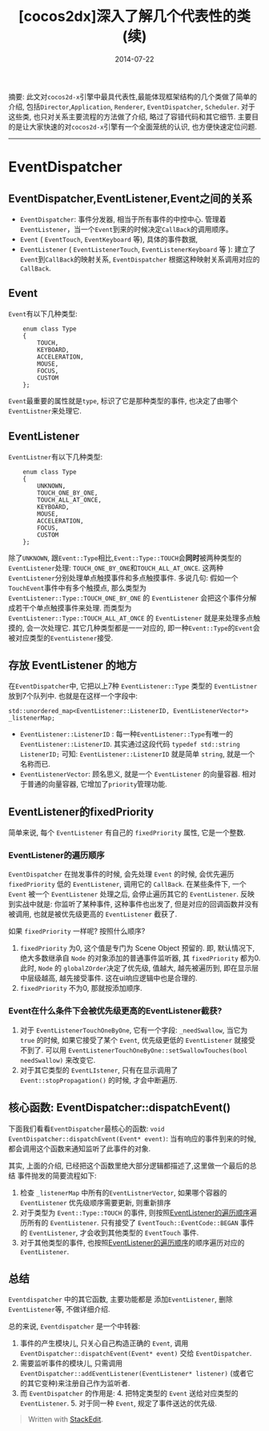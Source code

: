 ﻿---
title: "[cocos2dx]深入了解几个代表性的类 (续)"
date: 2014-07-22
tags: 
- cocos2dx
- EventDispatcher
- Event
- EventListener
- fixedPriority
categories: 
- 技术
---


摘要: 此文对`cocos2d-x`引擎中最具代表性,最能体现框架结构的几个类做了简单的介绍, 包括`Director`,`Application`, `Renderer`, `EventDispatcher`, `Scheduler`. 对于这些类, 也只对关系主要流程的方法做了介绍, 略过了容错代码和其它细节. 主要目的是让大家快速的对`cocos2d-x`引擎有一个全面笼统的认识, 也方便快速定位问题.


---

# EventDispatcher

## EventDispatcher,EventListener,Event之间的关系

* `EventDispatcher`: 事件分发器, 相当于所有事件的中控中心. 管理着`EventListener`，当一个`Event`到来的时候决定`CallBack`的调用顺序。
* `Event` ( `EventTouch`, `EventKeyboard` 等), 具体的事件数据, 
* `EventListener` ( `EventListenerTouch`, `EventListenerKeyboard` 等 ): 建立了`Event`到`CallBack`的映射关系, `EventDispatcher` 根据这种映射关系调用对应的 `CallBack`.


## Event

`Event`有以下几种类型:

```
    enum class Type
    {
        TOUCH,
        KEYBOARD,
        ACCELERATION,
        MOUSE,
        FOCUS,
        CUSTOM
    };
```
`Event`最重要的属性就是`type`, 标识了它是那种类型的事件, 也决定了由哪个`EventListner`来处理它.


## EventListener
`EventListner`有以下几种类型:
```
    enum class Type
    {
        UNKNOWN,
        TOUCH_ONE_BY_ONE,
        TOUCH_ALL_AT_ONCE,
        KEYBOARD,
        MOUSE,
        ACCELERATION,
        FOCUS,
        CUSTOM
    };
```
除了`UNKNOWN`, 跟`Event::Type`相比,`Event::Type::TOUCH`会**同时**被两种类型的`EventListener`处理: `TOUCH_ONE_BY_ONE`和`TOUCH_ALL_AT_ONCE`. 这两种`EventListener`分别处理单点触摸事件和多点触摸事件. 多说几句: 假如一个`TouchEvent`事件中有多个触摸点, 那么类型为 `EventListener::Type::TOUCH_ONE_BY_ONE` 的 `EventListener` 会把这个事件分解成若干个单点触摸事件来处理. 而类型为 `EventListener::Type::TOUCH_ALL_AT_ONCE` 的 `EventListener` 就是来处理多点触摸的, 会一次处理它.
其它几种类型都是一一对应的, 即一种`Event::Type`的`Event`会被对应类型的`EventListener`接受.

## 存放 EventListener 的地方

在`EventDispatcher`中, 它把以上7种 `EventListener::Type` 类型的 `EventListner` 放到7个队列中. 也就是在这样一个字段中:

```
std::unordered_map<EventListener::ListenerID, EventListenerVector*> _listenerMap;
```
* `EventListener::ListenerID` : 每一种`EventListener::Type`有唯一的 `EventListener::ListenerID`. 其实通过这段代码 `typedef std::string ListenerID;` 可知: `EventListener::ListenerID` 就是简单 `string`, 就是一个名称而已.
* `EventListenerVector`: 顾名思义, 就是一个 `EventListener` 的向量容器. 相对于普通的向量容器, 它增加了`priority`管理功能. 

## EventListener的fixedPriority
简单来说, 每个 `EventListener` 有自己的 `fixedPriority` 属性, 它是一个整数. 

### EventListener的遍历顺序<a name="priority_of_event_listener"></a>
`EventDispatcher` 在抛发事件的时候, 会先处理 `Event` 的时候, 会优先遍历 `fixedPriority` 低的 `EventListener`, 调用它的 `CallBack`. 在某些条件下, 一个 `Event` 被一个 `EventListener` 处理之后, 会停止遍历其它的 `EventListener`. 反映到实战中就是: 你监听了某种事件, 这种事件也出发了, 但是对应的回调函数并没有被调用, 也就是被优先级更高的 `EventListener` 截获了. 

如果 `fixedPriority` 一样呢? 按照什么顺序? 

1. `fixedPriority` 为0, 这个值是专门为 Scene Object 预留的. 即, 默认情况下, 绝大多数继承自 `Node` 的对象添加的普通事件监听器, 其 `fixedPriority` 都为0. 此时, `Node` 的 `globalZOrder`决定了优先级, 值越大, 越先被遍历到, 即在显示层中层级越高, 越先接受事件. 这在ui响应逻辑中也是合理的.
2. `fixedPriority` 不为0, 那就按添加顺序. 
### Event在什么条件下会被优先级更高的EventListener截获?

1. 对于 `EventListenerTouchOneByOne`, 它有一个字段: `_needSwallow`, 当它为 `true` 的时候, 如果它接受了某个 `Event`, 优先级更低的 `EventListener` 就接受不到了. 可以用 `EventListenerTouchOneByOne::setSwallowTouches(bool needSwallow)` 来改变它.
2. 对于其它类型的 `EventLIstener`, 只有在显示调用了 `Event::stopPropagation()` 的时候, 才会中断遍历.

## 核心函数: EventDispatcher::dispatchEvent()
下面我们看看`EventDispatcher`最核心的函数: 
`void EventDispatcher::dispatchEvent(Event* event)`: 当有响应的事件到来的时候, 都会调用这个函数来通知监听了此事件的对象.


其实, 上面的介绍, 已经把这个函数里绝大部分逻辑都描述了,这里做一个最后的总结
事件抛发的简要流程如下:

1. 检查 `_listenerMap` 中所有的`EventListnerVector`, 如果哪个容器的 `EventListener` 优先级顺序需要更新, 则重新排序
2. 对于类型为 `Event::Type::TOUCH` 的事件, 则按照[EventListener的遍历顺序](#priority_of_event_listener)遍历所有的 `EventListener`. 只有接受了 `EventTouch::EventCode::BEGAN` 事件的 `EventListener`, 才会收到其他类型的 `EventTouch` 事件.
3. 对于其他类型的事件, 也按照[EventListener的遍历顺序](#priority_of_event_listener)的顺序遍历对应的`EventListener`.

## 总结
`Eventdispatcher` 中的其它函数, 主要功能都是 添加`EventListener`, 删除`EventListener`等, 不做详细介绍. 

总的来说, `Eventdispatcher` 是一个中转器:

1. 事件的产生模块儿, 只关心自己构造正确的 `Event`, 调用 `EventDispatcher::dispatchEvent(Event* event)` 交给 `EventDispatcher`.
2. 需要监听事件的模块儿, 只需调用 ` EventDispatcher::addEventListener(EventListener* listener)` (或者它的其它变种)来注册自己作为监听者.
3. 而 `EventDispatcher` 的作用是: 
    4. 把特定类型的 `Event` 送给对应类型的 `EventListener`.
    5. 对于同一种 `Event`, 规定了事件送达的优先级.

> Written with [StackEdit](https://stackedit.io/).




